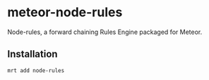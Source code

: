 meteor-node-rules
=================

Node-rules, a forward chaining Rules Engine packaged for Meteor.

## Installation
`mrt add node-rules`


